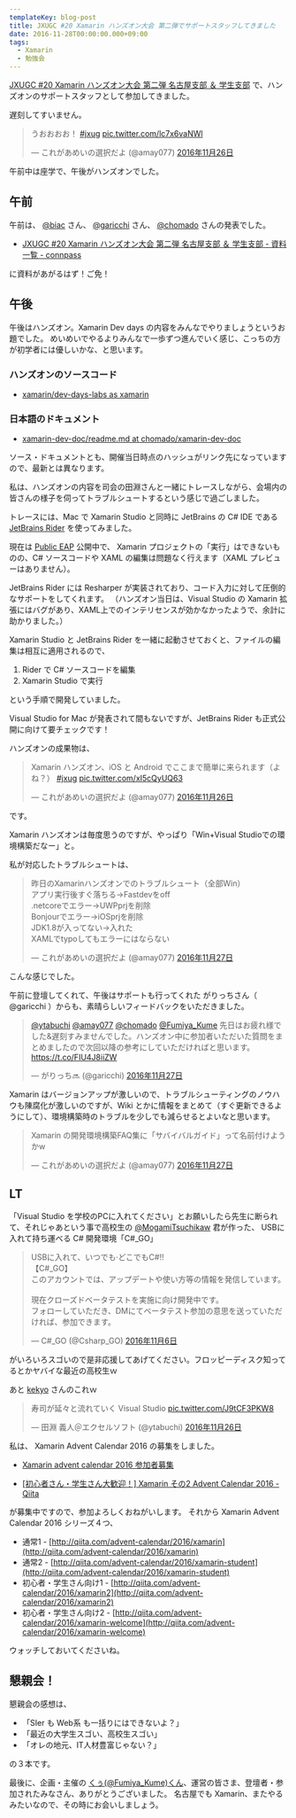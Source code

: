 ```yaml
---
templateKey: blog-post
title: JXUGC #20 Xamarin ハンズオン大会 第二弾でサポートスタッフしてきました
date: 2016-11-28T00:00:00.000+09:00
tags:
  - Xamarin
  - 勉強会
---
```

[JXUGC #20 Xamarin ハンズオン大会 第二弾 名古屋支部 ＆ 学生支部](https://jxug.connpass.com/event/41648/) で、ハンズオンのサポートスタッフとして参加してきました。

<!--more-->

遅刻してすいません。

<blockquote class="twitter-tweet" data-lang="ja"><p lang="ja" dir="ltr">うおおおお！ <a href="https://twitter.com/hashtag/jxug?src=hash">#jxug</a> <a href="https://t.co/lc7x6vaNWl">pic.twitter.com/lc7x6vaNWl</a></p>&mdash; これがあめいの選択だよ (@amay077) <a href="https://twitter.com/amay077/status/802320470204788737">2016年11月26日</a></blockquote>
<script async src="//platform.twitter.com/widgets.js" charset="utf-8"></script>

午前中は座学で、午後がハンズオンでした。

## 午前

午前は、 [@biac](https://twitter.com/biac) さん、 [@garicchi](https://twitter.com/garicchi) さん、 [@chomado](https://twitter.com/chomado) さんの発表でした。

* [JXUGC #20 Xamarin ハンズオン大会 第二弾 名古屋支部 ＆ 学生支部 - 資料一覧 - connpass](https://jxug.connpass.com/event/41648/presentation/)

に資料があがるはず！ご免！

## 午後

午後はハンズオン。Xamarin Dev days の内容をみんなでやりましょうというお題でした。
めいめいでやるよりみんなで一歩ずつ進んでいく感じ、こっちの方が初学者には優しいかな、と思います。

### ハンズオンのソースコード

* [xamarin/dev-days-labs as xamarin](https://github.com/xamarin/dev-days-labs/tree/ce494e381416e023787c4adcbe54039a205bab43)

### 日本語のドキュメント

* [xamarin-dev-doc/readme.md at chomado/xamarin-dev-doc](https://github.com/chomado/xamarin-dev-doc/blob/f615a3935a6038c03df935eda0c515306ced357e/hands-on/readme.md)

ソース・ドキュメントとも、開催当日時点のハッシュがリンク先になっていますので、最新とは異なります。

私は、ハンズオンの内容を司会の田淵さんと一緒にトレースしながら、会場内の皆さんの様子を伺ってトラブルシュートするという感じで過ごしました。

トレースには、Mac で Xamarin Studio と同時に JetBrains の C# IDE である [JetBrains Rider](https://blog.jetbrains.com/jp/2016/01/13/569) を使ってみました。

現在は [Public EAP](https://blog.jetbrains.com/dotnet/2016/11/21/jetbrains-rider-public-preview/) 公開中で、 Xamarin プロジェクトの「実行」はできないものの、C# ソースコードや XAML の編集は問題なく行えます（XAML プレビューはありません）。

JetBrains Rider には Resharper が実装されており、コード入力に対して圧倒的なサポートをしてくれます。
（ハンズオン当日は、Visual Studio の Xamarin 拡張にはバグがあり、XAML上でのインテリセンスが効かなかったようで、余計に助かりました。）

Xamarin Studio と JetBrains Rider を一緒に起動させておくと、ファイルの編集は相互に適用されるので、

1. Rider で C# ソースコードを編集
2. Xamarin Studio で実行

という手順で開発していました。

Visual Studio for Mac が発表されて間もないですが、JetBrains Rider も正式公開に向けて要チェックです！

ハンズオンの成果物は、

<blockquote class="twitter-tweet" data-lang="ja"><p lang="ja" dir="ltr">Xamarin ハンズオン、iOS と Android でここまで簡単に来られます（よね？） <a href="https://twitter.com/hashtag/jxug?src=hash">#jxug</a> <a href="https://t.co/xI5cQyUQ63">pic.twitter.com/xI5cQyUQ63</a></p>&mdash; これがあめいの選択だよ (@amay077) <a href="https://twitter.com/amay077/status/802392119755145216">2016年11月26日</a></blockquote>
<script async src="//platform.twitter.com/widgets.js" charset="utf-8"></script>

です。

Xamarin ハンズオンは毎度思うのですが、やっぱり「Win+Visual Studioでの環境構築だなー」と。

私が対応したトラブルシュートは、

<blockquote class="twitter-tweet" data-lang="ja"><p lang="ja" dir="ltr">昨日のXamarinハンズオンでのトラブルシュート（全部Win）<br>アプリ実行後すぐ落ちる→Fastdevをoff<br>.netcoreでエラー→UWPprjを削除<br>Bonjourでエラー→iOSprjを削除<br>JDK1.8が入ってない→入れた<br>XAMLでtypoしてもエラーにはならない</p>&mdash; これがあめいの選択だよ (@amay077) <a href="https://twitter.com/amay077/status/802711502297776128">2016年11月27日</a></blockquote>
<script async src="//platform.twitter.com/widgets.js" charset="utf-8"></script>

こんな感じでした。

午前に登壇してくれて、午後はサポートも行ってくれた がりっちさん（ @garicchi ）からも、素晴らしいフィードバックをいただきました。

<blockquote class="twitter-tweet" data-lang="ja"><p lang="ja" dir="ltr"><a href="https://twitter.com/ytabuchi">@ytabuchi</a> <a href="https://twitter.com/amay077">@amay077</a> <a href="https://twitter.com/chomado">@chomado</a> <a href="https://twitter.com/Fumiya_Kume">@Fumiya_Kume</a> 先日はお疲れ様でした&amp;遅刻すみませんでした。ハンズオン中に参加者いただいた質問をまとめましたので次回以降の参考にしていただければと思います。 <a href="https://t.co/FIU4J8iiZW">https://t.co/FIU4J8iiZW</a></p>&mdash; がりっち🔜 (@garicchi) <a href="https://twitter.com/garicchi/status/802736736237273090">2016年11月27日</a></blockquote>
<script async src="//platform.twitter.com/widgets.js" charset="utf-8"></script>

Xamarin はバージョンアップが激しいので、トラブルシューティングのノウハウも陳腐化が激しいのですが、Wiki とかに情報をまとめて（すぐ更新できるようにして）、環境構築時のトラブルを少しでも減らせるとよいなと思います。

<blockquote class="twitter-tweet" data-lang="ja"><p lang="ja" dir="ltr">Xamarin の開発環境構築FAQ集に「サバイバルガイド」って名前付けようかw</p>&mdash; これがあめいの選択だよ (@amay077) <a href="https://twitter.com/amay077/status/802856193727217667">2016年11月27日</a></blockquote>
<script async src="//platform.twitter.com/widgets.js" charset="utf-8"></script>

## LT

「Visual Studio を学校のPCに入れてください」とお願いしたら先生に断られて、それじゃあという事で高校生の [@MogamiTsuchikaw](https://twitter.com/MogamiTsuchikaw) 君が作った、 USBに入れて持ち運べる C# 開発環境「C#_GO」

<blockquote class="twitter-tweet" data-lang="ja"><p lang="ja" dir="ltr">USBに入れて、いつでも·どこでもC#!!<br>【C#_GO】<br>このアカウントでは、アップデートや使い方等の情報を発信しています。<br><br>現在クローズドベータテストを実施に向け開発中です。<br>フォローしていただき、DMにてベータテスト参加の意思を送っていただければ、参加できます。</p>&mdash; C#_GO (@Csharp_GO) <a href="https://twitter.com/Csharp_GO/status/795096003988721664">2016年11月6日</a></blockquote>
<script async src="//platform.twitter.com/widgets.js" charset="utf-8"></script>

がいろいろスゴいので是非応援してあげてください。フロッピーディスク知ってるとかヤバイな最近の高校生ｗ

あと [kekyo](https://twitter.com/kekyo2) さんのこれｗ

<blockquote class="twitter-tweet" data-lang="ja"><p lang="ja" dir="ltr">寿司が延々と流れていく Visual Studio <a href="https://t.co/J9tCF3PKW8">pic.twitter.com/J9tCF3PKW8</a></p>&mdash; 田淵 義人＠エクセルソフト (@ytabuchi) <a href="https://twitter.com/ytabuchi/status/802383908562046976">2016年11月26日</a></blockquote>
<script async src="//platform.twitter.com/widgets.js" charset="utf-8"></script>

私は、 Xamarin Advent Calendar 2016 の募集をしました。

* [Xamarin advent calendar 2016 参加者募集](http://www.slideshare.net/amay077/xamarin-advent-calendar-2016)

* [[初心者さん・学生さん大歓迎！] Xamarin その2 Advent Calendar 2016 - Qiita](http://qiita.com/advent-calendar/2016/xamarin-welcome)

が募集中ですので、参加よろしくおねがいします。
それから Xamarin Advent Calendar 2016 シリーズ４つ、

* 通常1 - [http://qiita.com/advent-calendar/2016/xamarin](http://qiita.com/advent-calendar/2016/xamarin)
* 通常2 - [http://qiita.com/advent-calendar/2016/xamarin-student](http://qiita.com/advent-calendar/2016/xamarin-student)
* 初心者・学生さん向け1 - [http://qiita.com/advent-calendar/2016/xamarin2](http://qiita.com/advent-calendar/2016/xamarin2)
* 初心者・学生さん向け2 - [http://qiita.com/advent-calendar/2016/xamarin-welcome](http://qiita.com/advent-calendar/2016/xamarin-welcome)

ウォッチしておいてくださいね。

## 懇親会！

懇親会の感想は、

* 「SIer も Web系 も一括りにはできないよ？」
* 「最近の大学生スゴい、高校生スゴい」
* 「オレの地元、IT人材豊富じゃない？」

の３本です。

最後に、企画・主催の [くぅ(@Fumiya_Kume)くん](https://twitter.com/Fumiya_Kume)、運営の皆さま、登壇者・参加されたみなさん、ありがとうございました。
名古屋でも Xamarin、またやるみたいなので、その時にお会いしましょう。
